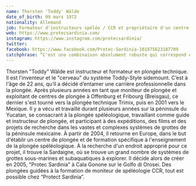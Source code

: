 ```yaml
---
name: Thorsten 'Toddy' Wälde
date_of_birth: 09 mars 1972
nationality: Allemand
job: Formateur d'instructeurs spéléo / CCR et propriétaire d'un centre de plongée
web: https://www.protecsardinia.com/
instagram: https://www.instagram.com/protecsardinia/
twitter:
facebook: https://www.facebook.com/Protec-Sardinia-101975623187709
catchphrase: “C'est une combinaison absolument robuste qui correspond exactement à mes attentes. Je travaille principalement dans des grottes et j'ai besoin de la meilleure combinaison du marché. Les combinaisons SF Tech sont pour moi le meilleur choix pour mon travail et mes explorations.”
---
```

Thorsten "Toddy" Wälde est instructeur et formateur en plongée technique. Il est l'inventeur et le "cerveau" du système Toddy-Style sidemount. C’est à l'âge de 22 ans, qu’il a décidé d’entamer une carrière professionnelle dans la plongée. Après plusieurs années en tant que moniteur de plongée et exploitant de centres de plongée à Offenburg et Fribourg (Breisgau), ce dernier s'est tourné vers la plongée technique Trimix, puis en 2001 vers le Mexique. Il y a vécu et travaillé durant plusieurs années sur la péninsule du Yucatan, se consacrant à la plongée spéléologique, travaillant comme guide et instructeur de plongée, et participant à des expéditions, des films et des projets de recherche dans les vastes et complexes systèmes de grottes de la péninsule mexicaine.
À partir de 2004, il retourne en Europe, dans le but d'établir un centre de plongée et de formation spécifique à l'enseignement de la plongée spéléologique. À la recherche d'un endroit approprié pour ce projet, il trouve la Sardaigne, où se trouve un grand nombre de systèmes de grottes sous-marines et subaquatiques à explorer. Il décide alors de créer en 2005, "Protec Sardinia" à Cala Gonone sur le Golfo di Orosei. Des plongées guidées à la formation de moniteur de spéléologie CCR, tout est possible chez “Protect Sardinia”.
